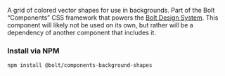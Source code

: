 A grid of colored vector shapes for use in backgrounds. Part of the Bolt “Components” CSS framework that powers the [Bolt Design System](https://www.boltdesignsystem.com).
This component will likely not be used on its own, but rather will be a dependency of another component that includes it.

### Install via NPM
```
npm install @bolt/components-background-shapes
```